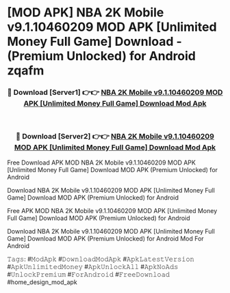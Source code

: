 # [MOD APK] NBA 2K Mobile v9.1.10460209 MOD APK [Unlimited Money Full Game] Download - (Premium Unlocked) for Android zqafm



<div align="center">
<h3>🔴 Download [Server1] 👉👉 <a href="https://momento.my/?title=NBA_2K_Mobile_v9.1.10460209_MOD_APK_[Unlimited_Money_Full_Game]_Download">NBA 2K Mobile v9.1.10460209 MOD APK [Unlimited Money Full Game] Download Mod Apk</a></h3><br>

<h3>🔴 Download [Server2] 👉👉 <a href="https://momento.my/?title=NBA_2K_Mobile_v9.1.10460209_MOD_APK_[Unlimited_Money_Full_Game]_Download">NBA 2K Mobile v9.1.10460209 MOD APK [Unlimited Money Full Game] Download Mod Apk</a></h3>
</div>



Free Download APK MOD NBA 2K Mobile v9.1.10460209 MOD APK [Unlimited Money Full Game] Download MOD APK (Premium Unlocked) for Android

Download NBA 2K Mobile v9.1.10460209 MOD APK [Unlimited Money Full Game] Download MOD APK (Premium Unlocked) for Android

Free APK MOD NBA 2K Mobile v9.1.10460209 MOD APK [Unlimited Money Full Game] Download MOD APK (Premium Unlocked) for Android

Download NBA 2K Mobile v9.1.10460209 MOD APK [Unlimited Money Full Game] Download MOD APK (Premium Unlocked) for Android Mod For Android

𝚃𝚊𝚐𝚜: #𝙼𝚘𝚍𝙰𝚙𝚔 #𝙳𝚘𝚠𝚗𝚕𝚘𝚊𝚍𝙼𝚘𝚍𝙰𝚙𝚔 #𝙰𝚙𝚔𝙻𝚊𝚝𝚎𝚜𝚝𝚅𝚎𝚛𝚜𝚒𝚘𝚗 #𝙰𝚙𝚔𝚄𝚗𝚕𝚒𝚖𝚒𝚝𝚎𝚍𝙼𝚘𝚗𝚎𝚢 #𝙰𝚙𝚔𝚄𝚗𝚕𝚘𝚌𝚔𝙰𝚕𝚕 #𝙰𝚙𝚔𝙽𝚘𝙰𝚍𝚜 #𝚄𝚗𝚕𝚘𝚌𝚔𝙿𝚛𝚎𝚖𝚒𝚞𝚖 #𝙵𝚘𝚛𝙰𝚗𝚍𝚛𝚘𝚒𝚍 #𝙵𝚛𝚎𝚎𝙳𝚘𝚠𝚗𝚕𝚘𝚊𝚍 #home_design_mod_apk
